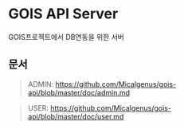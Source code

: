 # GOIS API Server
GOIS프로젝트에서 DB연동을 위한 서버

## 문서

> ADMIN: <https://github.com/Micalgenus/gois-api/blob/master/doc/admin.md>

> USER: <https://github.com/Micalgenus/gois-api/blob/master/doc/user.md>
